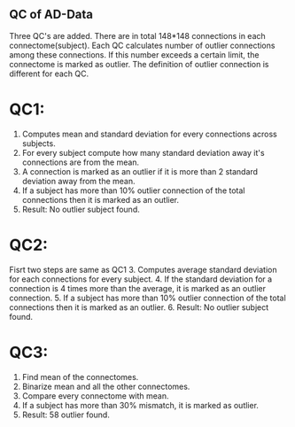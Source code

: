 ## QC of AD-Data

Three QC's are added. There are in total 148*148 connections in each connectome(subject). Each QC calculates number of outlier connections among these connections.
If this number exceeds a certain limit, the connectome is marked as outlier. The definition of outlier connection is different for each QC.

# QC1:
1. Computes mean and standard deviation for every connections across subjects.
2. For every subject compute how many standard deviation away it's connections are from the mean.
3. A connection is marked as an outlier if it is more than 2 standard deviation away from the mean.
4. If a subject has more than 10% outlier connection of the total connections then it is marked as an outlier.
5. Result: No outlier subject found.

# QC2:
Fisrt two steps are same as QC1
3. Computes average standard deviation for each connections for every subject.
4. If the standard deviation for a connection is 4 times more than the average, it is marked as an outlier connection.
5. If a subject has more than 10% outlier connection of the total connections then it is marked as an outlier.
6. Result: No outlier subject found.

# QC3:
1. Find mean of the connectomes.
2. Binarize mean and all the other connectomes.
3. Compare every connectome with mean.
4. If a subject has more than 30% mismatch, it is marked as outlier.
5. Result: 58 outlier found.
